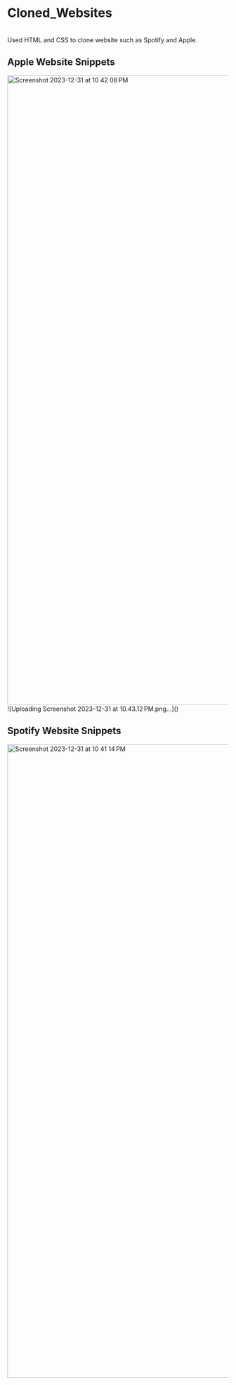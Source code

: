 # Cloned_Websites
<br>
Used HTML and CSS to clone website such as Spotify and Apple.

## Apple Website Snippets
<img width="1430" alt="Screenshot 2023-12-31 at 10 42 08 PM" src="https://github.com/SATVIK2610/Cloned_Websites/assets/88959905/b3883ca4-cb12-4e80-8e3c-c222a7de38b7">
![Uploading Screenshot 2023-12-31 at 10.43.12 PM.png…]()


## Spotify Website Snippets
<img width="1439" alt="Screenshot 2023-12-31 at 10 41 14 PM" src="https://github.com/SATVIK2610/Cloned_Websites/assets/88959905/0578de64-1113-451d-9a1c-44ef18153e2d">
